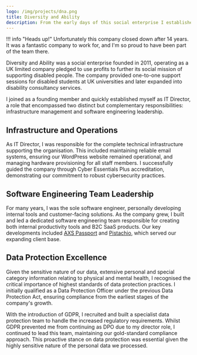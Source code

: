```yaml
---
logo: /img/projects/dna.png
title: Diversity and Ability
description: From the early days of this social enterprise I established myself as IT Director, building and leading multiple technical teams whilst ensuring enterprise-grade security and compliance.
---
```


!!! info "Heads up!"
    Unfortunately this company closed down after 14 years. It was a fantastic company to
    work for, and I'm so proud to have been part of the team there.

Diversity and Ability was a social enterprise founded in 2011, operating as a UK limited
company pledged to use profits to further its social mission of supporting disabled
people. The company provided one-to-one support sessions for disabled students at UK
universities and later expanded into disability consultancy services.

I joined as a founding member and quickly established myself as IT Director, a role that
encompassed two distinct but complementary responsibilities: infrastructure management
and software engineering leadership.

## Infrastructure and Operations

As IT Director, I was responsible for the complete technical infrastructure supporting
the organisation. This included maintaining reliable email systems, ensuring our
WordPress website remained operational, and managing hardware provisioning for all staff
members. I successfully guided the company through Cyber Essentials Plus accreditation,
demonstrating our commitment to robust cybersecurity practices.

## Software Engineering Team Leadership

For many years, I was the sole software engineer, personally developing internal tools
and customer-facing solutions. As the company grew, I built and led a dedicated software
engineering team responsible for creating both internal productivity tools and B2C SaaS
products. Our key developments included [AXS Passport](/work/axs_passport) and
[Pistachio](/work/pistachio), which served our expanding client base.

## Data Protection Excellence

Given the sensitive nature of our data, extensive personal and special category
information relating to physical and mental health, I recognised the critical importance
of highest standards of data protection practices. I initially qualified as a Data
Protection Officer under the previous Data Protection Act, ensuring compliance from the
earliest stages of the company's growth.

With the introduction of GDPR, I recruited and built a specialist data protection team
to handle the increased regulatory requirements. Whilst GDPR prevented me from
continuing as DPO due to my director role, I continued to lead this team, maintaining
our gold-standard compliance approach. This proactive stance on data protection was
essential given the highly sensitive nature of the personal data we processed.
